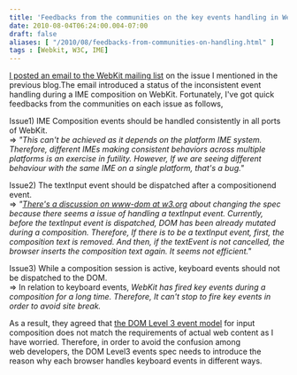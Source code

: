 ```yaml
---
title: 'Feedbacks from the communities on the key events handling in WebKit'
date: 2010-08-04T06:24:00.004-07:00
draft: false
aliases: [ "/2010/08/feedbacks-from-communities-on-handling.html" ]
tags : [Webkit, W3C, IME]
---
```


[I posted an email to the WebKit mailing list](https://lists.webkit.org/pipermail/webkit-dev/2010-July/013684.html) on the issue I mentioned in the previous blog.The email introduced a status of the inconsistent event handling during a IME composition on WebKit. Fortunately, I've got quick feedbacks from the communities on each issue as follows,  
  
Issue1) IME Composition events should be handled consistently in all ports of WebKit.  
\=> _"This can't be achieved as it depends on the platform IME system. Therefore, different IMEs making consistent behaviors across multiple platforms is an exercise in futility. However, If we are seeing different behaviour with the same IME on a single platform, that's a bug."_  
  
Issue2) The textInput event should be dispatched after a compositionend event.  
\=> _"_[_There's a discussion on www-dom at w3.org_](http://lists.w3.org/Archives/Public/www-dom/2010AprJun/0048.html) _about changing the spec because there seems a issue of handling a textInput event. Currently, before the textInput event is dispatched, DOM has been already mutated during a composition. Therefore, If there is to be a textInput event, first, the composition text is removed. And then, if the textEvent is not cancelled, the browser inserts the composition text again. It seems not efficient."_  
  
Issue3) While a composition session is active, keyboard events should not be dispatched to the DOM.  
\=> In relation to keyboard events, _WebKit has fired key events during a composition for a long time. Therefore, It can't stop to fire key events in order to avoid site break._  
  
As a result, they agreed that [the DOM Level 3 event model](http://www.w3.org/TR/DOM-Level-3-Events/) for input composition does not match the requirements of actual web content as I have worried. Therefore, in order to avoid the confusion among web developers, the DOM Level3 events spec needs to introduce the reason why each browser handles keyboard events in different ways.